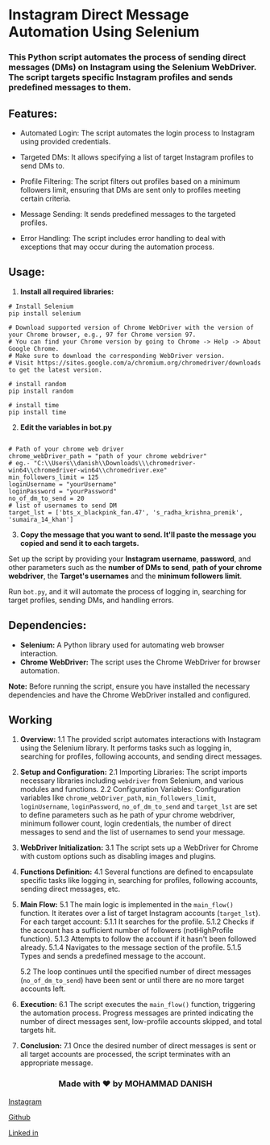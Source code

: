 
# Instagram Direct Message Automation Using Selenium

### This Python script automates the process of sending direct messages (DMs) on Instagram using the Selenium WebDriver. The script targets specific Instagram profiles and sends predefined messages to them.

## Features:

- <p>Automated Login: The script automates the login process to Instagram using provided credentials.</p>
- <p>Targeted DMs: It allows specifying a list of target Instagram profiles to send DMs to.</p>
- <p>Profile Filtering: The script filters out profiles based on a minimum followers limit, ensuring that DMs are sent only to profiles meeting certain criteria.</p>
- <p>Message Sending: It sends predefined messages to the targeted profiles.</p>
- <p>Error Handling: The script includes error handling to deal with exceptions that may occur during the automation process.</p>

## Usage:

1. **Install all required libraries:**
```
# Install Selenium
pip install selenium

# Download supported version of Chrome WebDriver with the version of your Chrome browser, e.g., 97 for Chrome version 97.
# You can find your Chrome version by going to Chrome -> Help -> About Google Chrome.
# Make sure to download the corresponding WebDriver version.
# Visit https://sites.google.com/a/chromium.org/chromedriver/downloads to get the latest version.
```
```
# install random
pip install random
```
```
# install time
pip install time
```




  
2. **Edit the variables in bot.py**
```

# Path of your chrome web driver
chrome_webDriver_path = "path of your chrome webdriver"
# eg.- "C:\\Users\\danish\\Downloads\\\chromedriver-win64\\chromedriver-win64\\chromedriver.exe"
min_followers_limit = 125
loginUsername = "yourUsername"
loginPassword = "yourPassword"
no_of_dm_to_send = 20
# list of usernames to send DM
target_lst = ['bts_x_blackpink_fan.47', 's_radha_krishna_premik', 'sumaira_14_khan']
```

3.  **Copy the message that you want to send. It'll paste the message you copied and send it to each targets.**

Set up the script by providing your <strong>Instagram username</strong>, <strong>password</strong>, and other parameters such as the <strong>number of DMs to send</strong>, <strong>path of your chrome webdriver</strong>, the <strong>Target's usernames</strong> and the <strong>minimum followers limit</strong>.

  
Run `bot.py`, and it will automate the process of logging in, searching for target profiles, sending DMs, and handling errors.


## Dependencies:

- <strong>Selenium:</strong> A Python library used for automating web browser interaction.
- <strong>Chrome WebDriver:</strong> The script uses the Chrome WebDriver for browser automation.

<strong>Note:</strong> Before running the script, ensure you have installed the necessary dependencies and have the Chrome WebDriver installed and configured.

## Working
1. **Overview:**
   1.1 The provided script automates interactions with Instagram using the Selenium library. It performs tasks such as logging in, searching for profiles, following accounts, and sending direct messages.

2. **Setup and Configuration:**
   2.1 Importing Libraries: The script imports necessary libraries including `webdriver` from Selenium, and various modules and functions.
   2.2 Configuration Variables: Configuration variables like `chrome_webDriver_path`,  `min_followers_limit`, `loginUsername`, `loginPassword`, `no_of_dm_to_send` and `target_lst` are set to define parameters such as he path of ypur chrome webdriver, minimum follower count, login credentials, the number of direct messages to send and the list of usernames to send your message.

3. **WebDriver Initialization:**
   3.1 The script sets up a WebDriver for Chrome with custom options such as disabling images and plugins.

4. **Functions Definition:**
   4.1 Several functions are defined to encapsulate specific tasks like logging in, searching for profiles, following accounts, sending direct messages, etc.

5. **Main Flow:**
   5.1 The main logic is implemented in the `main_flow()` function. It iterates over a list of target Instagram accounts (`target_lst`). For each target account:
       5.1.1 It searches for the profile.
       5.1.2 Checks if the account has a sufficient number of followers (notHighProfile function).
       5.1.3 Attempts to follow the account if it hasn't been followed already.
       5.1.4 Navigates to the message section of the profile.
       5.1.5 Types and sends a predefined message to the account.
   
   5.2 The loop continues until the specified number of direct messages (`no_of_dm_to_send`) have been sent or until there are no more target accounts left.

6. **Execution:**
   6.1 The script executes the `main_flow()` function, triggering the automation process. Progress messages are printed indicating the number of direct messages sent, low-profile accounts skipped, and total targets hit.

7. **Conclusion:**
   7.1 Once the desired number of direct messages is sent or all target accounts are processed, the script terminates with an appropriate message.

### <center>Made with ❤️ by <strong>MOHAMMAD DANISH</strong></center>

[Instagram](https://instagram.com/_itz_danish_ "Author's Instagram")

[Github](https://github.com/itz-danish "Author's Github")

[Linked in](https://www.linkedin.com/in/mohammad-danish-76570a24a?utm_source=share&utm_campaign=share_via&utm_content=profile&utm_medium=android_app "Author's Linkedin")
